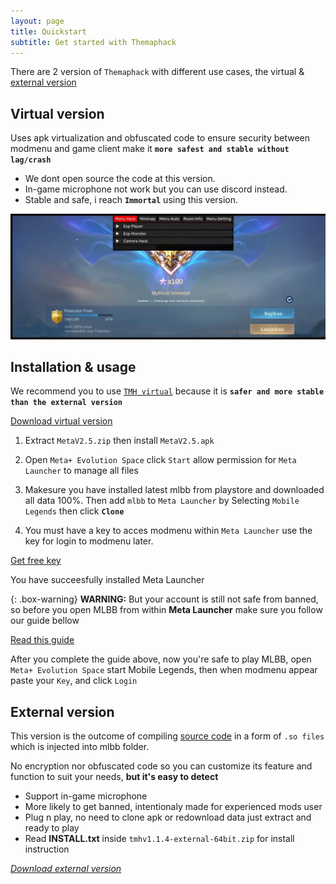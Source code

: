 ```yaml
---
layout: page
title: Quickstart
subtitle: Get started with Themaphack
---
```


There are 2 version of `Themaphack` with different use cases, the virtual & [external version](https://themaphack.com/build)

## Virtual version

Uses apk virtualization and obfuscated code to ensure security between modmenu and game client make it **`more safest and stable without lag/crash`**

* We dont open source the code at this version.
* In-game microphone not work but you can use discord instead.
* Stable and safe, i reach **`Immortal`** using this version.

![screenshot](/assets/img/tmh_vip.jpg)

## Installation & usage

We recommend you to use [`TMH virtual`](https://www.patreon.com/posts/136751555?utm_campaign=postshare_creator&utm_content=android_share) because it is **`safer and more stable than the external version`**

<div class="hero"><a href="https://www.patreon.com/file?h=136751555&m=518896203" class="btn btn-success btn-lg"><i class="bi bi-download"></i> Download virtual version</a></div>

1. Extract `MetaV2.5.zip` then install `MetaV2.5.apk`

2. Open `Meta+ Evolution Space` click `Start` allow permission for `Meta Launcher` to manage all files

3. Makesure you have installed latest mlbb from playstore and downloaded all data 100%. Then add `mlbb` to `Meta Launcher` by Selecting `Mobile Legends` then click **`Clone`**

4. You must have a key to acces modmenu within `Meta Launcher` 
use the key for login to modmenu later.

<p class="text-center">
<a href="https://www.patreon.com/posts/136751555?utm_campaign=postshare_creator&utm_content=android_share" class="btn btn-primary"> <i class="bi bi-key"></i> Get free key</a></p>

<p class="lead">
  You have succeesfully installed Meta Launcher
</p>

{: .box-warning}
**WARNING:** But your account is still not safe from banned, so before you open MLBB from within **Meta Launcher** make sure you follow our guide bellow
<p class="text-center">
<a href="https://docs.google.com/forms/d/e/1FAIpQLSc9z_tA6EC6ypZM4oP4Jfc-gqQXQlyVbsMalOlqVTeBttmrYQ/viewform" class="btn btn-primary"> <i class="bi bi-bookmark-check-fill"></i> Read this guide</a></p>

After you complete the guide above, now you're safe to play MLBB, open `Meta+ Evolution Space` start Mobile Legends, then when modmenu appear paste your `Key`, and click `Login` 

## External version

This version is the outcome of compiling [source code](https://themaphack.com/build) in a form of `.so files` which is injected into mlbb folder. 

No encryption nor obfuscated code so you can customize its feature and function to suit your needs, **but it's easy to detect**

* Support in-game microphone
* More likely to get banned, intentionaly made for experienced mods user
* Plug n play, no need to clone apk or redownload data just extract and ready to play
* Read **INSTALL.txt** inside `tmhv1.1.4-external-64bit.zip` for install instruction

<div class="hero">
<a href="https://github.com/anggorodhanumurti/themaphack/releases/download/v1.1.4-external-64bit/tmhv1.1.4-external-64bit.zip" class="btn btn-primary"><i class="bi bi-download"> Download external version</i></a></div>